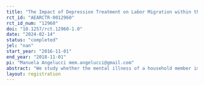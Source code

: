 ```yaml
---
title: "The Impact of Depression Treatment on Labor Migration within the Household"
rct_id: "AEARCTR-0012960"
rct_id_num: "12960"
doi: "10.1257/rct.12960-1.0"
date: "2024-02-14"
status: "completed"
jel: "nan"
start_year: "2016-11-01"
end_year: "2018-11-01"
pi: "Manuela Angelucci mem.angelucci@gmail.com"
abstract: "We study whether the mental illness of a household member impacts labor migration. To do so, we look at the 7-year impacts on labor migration of an RCT that improved mental health by offering pharmacotherapy to 1000 low-income adults with depression in India."
layout: registration
---
```


